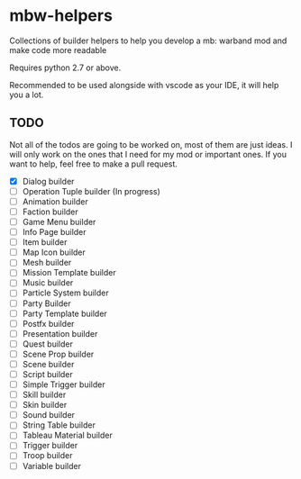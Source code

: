# mbw-helpers
Collections of builder helpers to help you develop a mb: warband mod and make code more readable

Requires python 2.7 or above.

Recommended to be used alongside with vscode as your IDE, it will help you a lot.

## TODO
Not all of the todos are going to be worked on, most of them are just ideas. I will only work on the ones that I need for my mod or important ones. If you want to help, feel free to make a pull request.

- [x] Dialog builder
- [ ] Operation Tuple builder (In progress)
- [ ] Animation builder
- [ ] Faction builder
- [ ] Game Menu builder
- [ ] Info Page builder
- [ ] Item builder
- [ ] Map Icon builder
- [ ] Mesh builder
- [ ] Mission Template builder
- [ ] Music builder
- [ ] Particle System builder
- [ ] Party Builder
- [ ] Party Template builder
- [ ] Postfx builder
- [ ] Presentation builder
- [ ] Quest builder
- [ ] Scene Prop builder
- [ ] Scene builder
- [ ] Script builder
- [ ] Simple Trigger builder
- [ ] Skill builder
- [ ] Skin builder
- [ ] Sound builder
- [ ] String Table builder
- [ ] Tableau Material builder
- [ ] Trigger builder
- [ ] Troop builder
- [ ] Variable builder